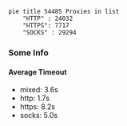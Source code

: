 
```mermaid
pie title 54485 Proxies in list
    "HTTP" : 24032
    "HTTPS": 7717
    "SOCKS" : 29294
```

### Some Info
#### Average Timeout

- mixed: 3.6s
- http: 1.7s
- https: 8.2s
- socks: 5.0s